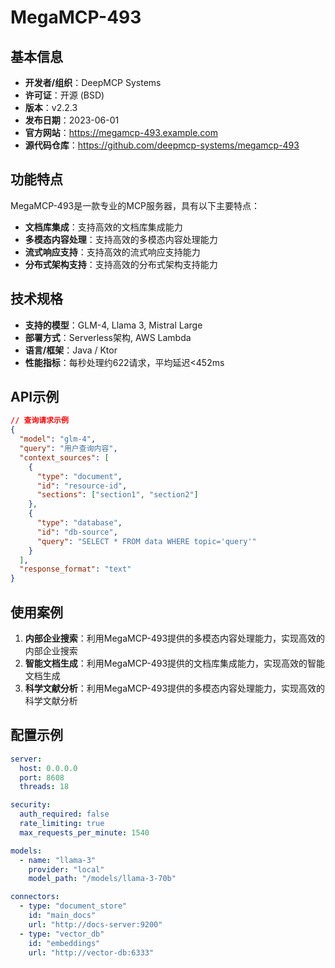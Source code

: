 # MegaMCP-493

## 基本信息

- **开发者/组织**：DeepMCP Systems
- **许可证**：开源 (BSD)
- **版本**：v2.2.3
- **发布日期**：2023-06-01
- **官方网站**：https://megamcp-493.example.com
- **源代码仓库**：https://github.com/deepmcp-systems/megamcp-493

## 功能特点

MegaMCP-493是一款专业的MCP服务器，具有以下主要特点：

- **文档库集成**：支持高效的文档库集成能力
- **多模态内容处理**：支持高效的多模态内容处理能力
- **流式响应支持**：支持高效的流式响应支持能力
- **分布式架构支持**：支持高效的分布式架构支持能力


## 技术规格

- **支持的模型**：GLM-4, Llama 3, Mistral Large
- **部署方式**：Serverless架构, AWS Lambda
- **语言/框架**：Java / Ktor
- **性能指标**：每秒处理约622请求，平均延迟<452ms

## API示例

```json
// 查询请求示例
{
  "model": "glm-4",
  "query": "用户查询内容",
  "context_sources": [
    {
      "type": "document",
      "id": "resource-id",
      "sections": ["section1", "section2"]
    },
    {
      "type": "database",
      "id": "db-source",
      "query": "SELECT * FROM data WHERE topic='query'"
    }
  ],
  "response_format": "text"
}
```

## 使用案例

1. **内部企业搜索**：利用MegaMCP-493提供的多模态内容处理能力，实现高效的内部企业搜索
2. **智能文档生成**：利用MegaMCP-493提供的文档库集成能力，实现高效的智能文档生成
3. **科学文献分析**：利用MegaMCP-493提供的多模态内容处理能力，实现高效的科学文献分析


## 配置示例

```yaml
server:
  host: 0.0.0.0
  port: 8608
  threads: 18

security:
  auth_required: false
  rate_limiting: true
  max_requests_per_minute: 1540

models:
  - name: "llama-3"
    provider: "local"
    model_path: "/models/llama-3-70b"

connectors:
  - type: "document_store"
    id: "main_docs"
    url: "http://docs-server:9200"
  - type: "vector_db"
    id: "embeddings"
    url: "http://vector-db:6333"
```